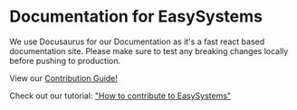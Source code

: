 # Documentation for EasySystems

We use Docusaurus for our Documentation as it's a fast react based documentation site. Please make sure to test any breaking changes locally before pushing to production.

View our [Contribution Guide!](https://github.com/Easy-Systems/documentations/blob/main/CONTRIBUTING.md)

Check out our tutorial: ["How to contribute to EasySystems"](https://docs.easysystems.dev/docs/opensource#how-to-contribute)
